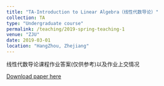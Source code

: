 ```yaml
---
title: "TA-Introduction to Linear Algebra（线性代数导论）"
collection: TA
type: "Undergraduate course"
permalink: /teaching/2019-spring-teaching-1
venue: "ZJU"
date: 2019-03-01
location: "HangZhou, Zhejiang"
---
```


线性代数导论课程作业答案(仅供参考)以及作业上交情况

[Download paper here](http://xingbaji.github.io/files/作业上交情况1.pdf)


